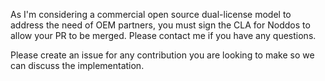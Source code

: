 As I'm considering a commercial open source dual-license model to address the need of OEM partners, you must sign the CLA for Noddos to allow your PR to be merged. Please contact me if you have any questions.

Please create an issue for any contribution you are looking to make so we can discuss the implementation.
